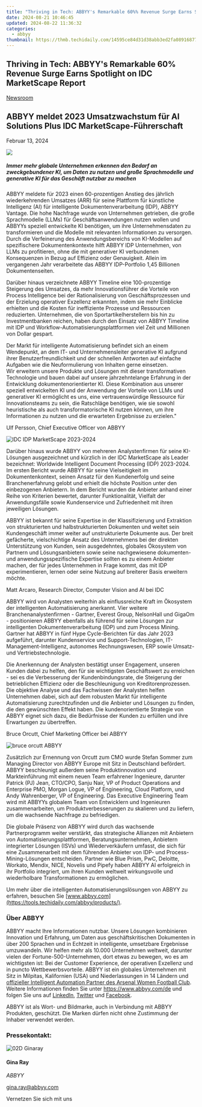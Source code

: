 ```yaml
---
title: "Thriving in Tech: ABBYY's Remarkable 60%% Revenue Surge Earns Spotlight on IDC MarketScape Report"
date: 2024-08-21 10:46:45
updated: 2024-08-22 11:36:32
categories:
  - abbyy
thumbnail: https://thmb.techidaily.com/14595ce84d31d38abb3ed2fa0891687712e003ea9a69810e6bfa5725263bbf33.jpg
---
```


## Thriving in Tech: ABBYY's Remarkable 60% Revenue Surge Earns Spotlight on IDC MarketScape Report

[Newsroom](https://tools.techidaily.com/abbyy/products/)

## ABBYY meldet 2023 Umsatzwachstum für AI Solutions Plus IDC MarketScape-Führerschaft

Februar 13, 2024

![](https://content.abbyy.com/-/media/project/abbyy/abbyy/branchtemplates/shutterstock_1272462163_1296-x-729.jpg?h=729&iar=0&w=1296)

##### Immer mehr globale Unternehmen erkennen den Bedarf an zweckgebundener KI, um Daten zu nutzen und große Sprachmodelle und generative KI für das Geschäft nutzbar zu machen

ABBYY meldete für 2023 einen 60-prozentigen Anstieg des jährlich wiederkehrenden Umsatzes (ARR) für seine Plattform für künstliche Intelligenz (AI) für intelligente Dokumentenverarbeitung (IDP), ABBYY Vantage. Die hohe Nachfrage wurde von Unternehmen getrieben, die große Sprachmodelle (LLMs) für Geschäftsanwendungen nutzen wollen und ABBYYs speziell entwickelte KI benötigen, um ihre Unternehmensdaten zu transformieren und die Modelle mit relevanten Informationen zu versorgen. Durch die Verfeinerung des Anwendungsbereichs von KI-Modellen auf spezifischere Dokumentenkontexte hilft ABBYY IDP Unternehmen, von LLMs zu profitieren, ohne die mit generativer KI verbundenen Konsequenzen in Bezug auf Effizienz oder Genauigkeit. Allein im vergangenen Jahr verarbeitete das ABBYY IDP-Portfolio 1,45 Billionen Dokumentenseiten. 

Darüber hinaus verzeichnete ABBYY Timeline eine 100-prozentige Steigerung des Umsatzes, da mehr Innovationsführer die Vorteile von Process Intelligence bei der Rationalisierung von Geschäftsprozessen und der Erzielung operativer Exzellenz erkannten, indem sie mehr Einblicke erhielten und die Kosten für ineffiziente Prozesse und Ressourcen reduzierten. Unternehmen, die von Sportartikelherstellern bis hin zu Investmentbanken reichen, haben durch den Einsatz von ABBYY Timeline mit IDP und Workflow-Automatisierungsplattformen viel Zeit und Millionen von Dollar gespart. 

Der Markt für intelligente Automatisierung befindet sich an einem Wendepunkt, an dem IT- und Unternehmensleiter generative KI aufgrund ihrer Benutzerfreundlichkeit und der schnellen Antworten auf einfache Aufgaben wie die Neuformulierung von Inhalten gerne einsetzen.  
Wir erweitern unsere Produkte und Lösungen mit dieser transformativen Technologie und bauen dabei auf unsere jahrzehntelange Erfahrung in der Entwicklung dokumentenorientierter KI. Diese Kombination aus unserer speziell entwickelten KI und der Anwendung der Vorteile von LLMs und generativer KI ermöglicht es uns, eine vertrauenswürdige Ressource für Innovationsteams zu sein, die Ratschläge benötigen, wie sie sowohl heuristische als auch transformatorische KI nutzen können, um ihre Informationen zu nutzen und die erwarteten Ergebnisse zu erzielen."

Ulf Persson, Chief Executive Officer von ABBYY

![IDC IDP MarketScape 2023-2024](https://content.abbyy.com/-/media/project/abbyy/abbyy/company/newsroom/content-images/idc-idp-marketscape-2023-2024.png?h=704&w=800)

Darüber hinaus wurde ABBYY von mehreren Analystenfirmen für seine KI-Lösungen ausgezeichnet und kürzlich in der IDC MarketScape als Leader bezeichnet: Worldwide Intelligent Document Processing (IDP) 2023-2024\. Im ersten Bericht wurde ABBYY für seine Vielseitigkeit im Dokumentenkontext, seinen Ansatz für den Kundenerfolg und seine Branchenerfahrung gelobt und erhielt die höchste Position unter den einbezogenen Anbietern. In dem Bericht wurden die Anbieter anhand einer Reihe von Kriterien bewertet, darunter Funktionalität, Vielfalt der Anwendungsfälle sowie Kundenservice und Zufriedenheit mit ihren jeweiligen Lösungen.

ABBYY ist bekannt für seine Expertise in der Klassifizierung und Extraktion von strukturierten und halbstrukturierten Dokumenten und weitet sein Kundengeschäft immer weiter auf unstrukturierte Dokumente aus. Der breit gefächerte, vielschichtige Ansatz des Unternehmens bei der direkten Unterstützung von Kunden, sein ausgedehntes, globales Ökosystem von Partnern und Lösungsanbietern sowie seine nachgewiesene dokumenten- und anwendungsspezifische Expertise sollten es zu einem Anbieter machen, der für jedes Unternehmen in Frage kommt, das mit IDP experimentieren, lernen oder seine Nutzung auf breiterer Basis erweitern möchte.

Matt Arcaro, Research Director, Computer Vision and AI bei IDC

ABBYY wird von Analysten weiterhin als einflussreiche Kraft im Ökosystem der intelligenten Automatisierung anerkannt. Vier weitere Branchenanalystenfirmen - Gartner, Everest Group, NelsonHall und GigaOm - positionieren ABBYY ebenfalls als führend für seine Lösungen zur intelligenten Dokumentenverarbeitung (IDP) und zum Process Mining. Gartner hat ABBYY in fünf Hype Cycle-Berichten für das Jahr 2023 aufgeführt, darunter Kundenservice und Support-Technologien, IT-Management-Intelligenz, autonomes Rechnungswesen, ERP sowie Umsatz- und Vertriebstechnologie. 

Die Anerkennung der Analysten bestätigt unser Engagement, unseren Kunden dabei zu helfen, den für sie wichtigsten Geschäftswert zu erreichen - sei es die Verbesserung der Kundenbindungsrate, die Steigerung der betrieblichen Effizienz oder die Beschleunigung von Kreditorenprozessen.  
Die objektive Analyse und das Fachwissen der Analysten helfen Unternehmen dabei, sich auf dem robusten Markt für intelligente Automatisierung zurechtzufinden und die Anbieter und Lösungen zu finden, die den gewünschten Effekt haben. Die kundenorientierte Strategie von ABBYY eignet sich dazu, die Bedürfnisse der Kunden zu erfüllen und ihre Erwartungen zu übertreffen.

Bruce Orcutt, Chief Marketing Officer bei ABBYY

![bruce orcutt ABBYY](https://content.abbyy.com/-/media/project/abbyy/abbyy/company/newsroom/content-images/bruce-orcutt-rgb.jpg?h=540&w=800)

Zusätzlich zur Ernennung von Orcutt zum CMO wurde Stefan Sommer zum Managing Director von ABBYY Europe mit Sitz in Deutschland befördert. ABBYY beschleunigt außerdem seine Produktinnovation und Markteinführung mit einem neuen Team erfahrener Ingenieure, darunter Patrick (PJ) Jean, CTO/CPO, Sanju Nair, VP of Product Operations and Enterprise PMO, Morgan Logue, VP of Engineering, Cloud Platform, und Andy Wahrenberger, VP of Engineering. Das Executive Engineering Team wird mit ABBYYs globalem Team von Entwicklern und Ingenieuren zusammenarbeiten, um Produktverbesserungen zu skalieren und zu liefern, um die wachsende Nachfrage zu befriedigen. 

Die globale Präsenz von ABBYY wird durch das wachsende Partnerprogramm weiter verstärkt, das strategische Allianzen mit Anbietern von Automatisierungsplattformen, Beratungsunternehmen, Anbietern integrierter Lösungen (ISVs) und Wiederverkäufern umfasst, die sich für eine Zusammenarbeit mit dem führenden Anbieter von IDP- und Process-Mining-Lösungen entscheiden. Partner wie Blue Prism, PwC, Deloitte, Workato, Mendix, NICE, Novelis und Pipefy haben ABBYY AI erfolgreich in ihr Portfolio integriert, um ihren Kunden weltweit wirkungsvolle und wiederholbare Transformationen zu ermöglichen. 

Um mehr über die intelligenten Automatisierungslösungen von ABBYY zu erfahren, besuchen Sie [www.abbyy.com](https://tools.techidaily.com/abbyy/products/). 

  
### Über ABBYY

ABBYY macht Ihre Informationen nutzbar. Unsere Lösungen kombinieren Innovation und Erfahrung, um Daten aus geschäftskritischen Dokumenten in über 200 Sprachen und in Echtzeit in intelligente, umsetzbare Ergebnisse umzuwandeln. Wir helfen mehr als 10.000 Unternehmen weltweit, darunter vielen der Fortune-500-Unternehmen, dort etwas zu bewegen, wo es am wichtigsten ist: Bei der Customer Experience, der operativen Exzellenz und in puncto Wettbewerbsvorteile. ABBYY ist ein globales Unternehmen mit Sitz in Milpitas, Kalifornien (USA) und Niederlassungen in 14 Ländern und [offizieller Intelligent Automation Partner des Arsenal Women Football Club](https://tools.techidaily.com/abbyy/products/). Weitere Informationen finden Sie unter <https://www.abbyy.com/de> und folgen Sie uns auf [LinkedIn](https://www.linkedin.com/company/abbyy), [Twitter](https://twitter.com/ABBYY%5FSoftware) und [Facebook](https://www.facebook.com/ABBYYsoft).

ABBYY ist als Wort- und Bildmarke, auch in Verbindung mit ABBYY Produkten, geschützt. Die Marken dürfen nicht ohne Zustimmung der Inhaber verwendet werden.

### Pressekontakt:

![02D Ginaray](https://static2.abbyy.com/abbyycommedia/23662/02d-ginaray.png)

#### Gina Ray

_ABBYY_

[gina.ray@abbyy.com](https://tools.techidaily.com/abbyy/products/) 

Vernetzen Sie sich mit uns

<ins class="adsbygoogle"
     style="display:block"
     data-ad-format="autorelaxed"
     data-ad-client="ca-pub-7571918770474297"
     data-ad-slot="1223367746"></ins>



<ins class="adsbygoogle"
     style="display:block"
     data-ad-client="ca-pub-7571918770474297"
     data-ad-slot="8358498916"
     data-ad-format="auto"
     data-full-width-responsive="true"></ins>
